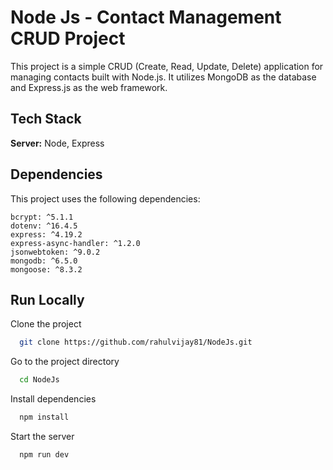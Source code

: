 
# Node Js - Contact Management CRUD Project

This project is a simple CRUD (Create, Read, Update, Delete) application for managing contacts built with Node.js. It utilizes MongoDB as the database and Express.js as the web framework.


## Tech Stack

**Server:** Node, Express


## Dependencies

This project uses the following dependencies:

    bcrypt: ^5.1.1
    dotenv: ^16.4.5
    express: ^4.19.2
    express-async-handler: ^1.2.0
    jsonwebtoken: ^9.0.2
    mongodb: ^6.5.0
    mongoose: ^8.3.2


## Run Locally

Clone the project

```bash
  git clone https://github.com/rahulvijay81/NodeJs.git
```

Go to the project directory

```bash
  cd NodeJs
```

Install dependencies

```bash
  npm install
```

Start the server

```bash
  npm run dev
```

